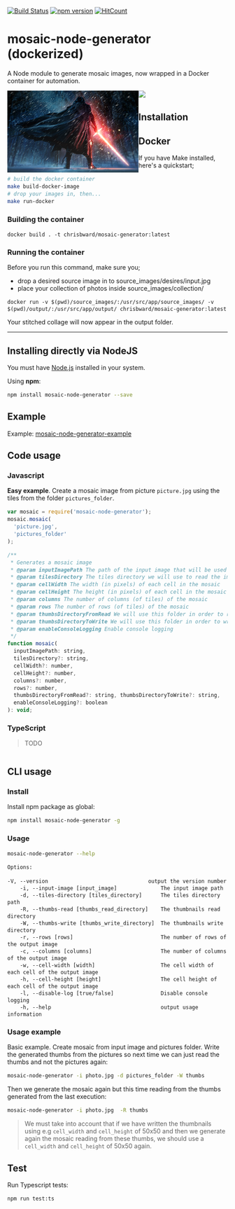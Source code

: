 [![Build Status](https://travis-ci.org/Dellos7/mosaic-node-generator.svg?branch=master)](https://travis-ci.org/Dellos7/mosaic-node-generator) [![npm version](https://badge.fury.io/js/mosaic-node-generator.svg)](https://badge.fury.io/js/mosaic-node-generator) [![HitCount](http://hits.dwyl.io/Dellos7/mosaic-node-generator.svg)](http://hits.dwyl.io/Dellos7/mosaic-node-generator)

# mosaic-node-generator (dockerized)
A Node module to generate mosaic images, now wrapped in a Docker container for automation.

[<img src="https://github.com/Dellos7/mosaic-node-generator-example/raw/master/input.jpg" width="300" align="left" />](https://github.com/Dellos7/mosaic-node-generator-example/raw/master/input.jpg)

[<img src="https://github.com/Dellos7/mosaic-node-generator-example/blob/master/outputs/output_rc-100_30x30.jpg" width="300" />](https://github.com/Dellos7/mosaic-node-generator-example/blob/master/outputs/output_rc-100_30x30.jpg)

## Installation


## Docker

If you have Make installed, here's a quickstart;

```sh
# build the docker container
make build-docker-image
# drop your images in, then...
make run-docker
```

### Building the container

```
docker build . -t chrisbward/mosaic-generator:latest
```

### Running the container

Before you run this command, make sure you;

- drop a desired source image in to source_images/desires/input.jpg
- place your collection of photos inside source_images/collection/

```
docker run -v $(pwd)/source_images/:/usr/src/app/source_images/ -v $(pwd)/output/:/usr/src/app/output/ chrisbward/mosaic-generator:latest
``` 
Your stitched collage will now appear in the output folder.

--- 

## Installing directly via NodeJS

You must have [Node.js](https://nodejs.org/es/) installed in your system.

Using **npm**:
```sh
npm install mosaic-node-generator --save
```

## Example

Example: [mosaic-node-generator-example](https://github.com/Dellos7/mosaic-node-generator-example)

## Code usage

### Javascript

**Easy example**. Create a mosaic image from picture `picture.jpg` using the tiles from the folder `pictures_folder`.

```javascript
var mosaic = require('mosaic-node-generator');
mosaic.mosaic( 
  'picture.jpg', 
  'pictures_folder' 
);
```

```javascript
/**
 * Generates a mosaic image
 * @param inputImagePath The path of the input image that will be used to generate the mosaic
 * @param tilesDirectory The tiles directory we will use to read the images we will use in the mosaic generation
 * @param cellWidth The width (in pixels) of each cell in the mosaic
 * @param cellHeight The height (in pixels) of each cell in the mosaic
 * @param columns The number of columns (of tiles) of the mosaic
 * @param rows The number of rows (of tiles) of the mosaic
 * @param thumbsDirectoryFromRead We will use this folder in order to read the already generated thumbs from it
 * @param thumbsDirectoryToWrite We will use this folder in order to write the generated thumbs of the tiles
 * @param enableConsoleLogging Enable console logging
 */
function mosaic( 
  inputImagePath: string, 
  tilesDirectory?: string, 
  cellWidth?: number, 
  cellHeight?: number, 
  columns?: number, 
  rows?: number, 
  thumbsDirectoryFromRead?: string, thumbsDirectoryToWrite?: string, 
  enableConsoleLogging?: boolean
): void;
```

### TypeScript

> TODO

```typescript
```

## CLI usage

### Install

Install npm package as global:

```sh
npm install mosaic-node-generator -g
```

### Usage

```sh
mosaic-node-generator --help
```
```
Options:

-V, --version                                output the version number
    -i, --input-image [input_image]              The input image path
    -d, --tiles-directory [tiles_directory]      The tiles directory path
    -R, --thumbs-read [thumbs_read_directory]    The thumbnails read directory
    -W, --thumbs-write [thumbs_write_directory]  The thumbnails write directory
    -r, --rows [rows]                            The number of rows of the output image
    -c, --columns [columns]                      The number of columns of the output image
    -w, --cell-width [width]                     The cell width of each cell of the output image
    -h, --cell-height [height]                   The cell height of each cell of the output image
    -l, --disable-log [true/false]               Disable console logging
    -h, --help                                   output usage information
```

### Usage example
Basic example. Create mosaic from input image and pictures folder. Write the generated thumbs from the pictures so next time we can just read the thumbs and not the pictures again:

```sh
mosaic-node-generator -i photo.jpg -d pictures_folder -W thumbs
```

Then we generate the mosaic again but this time reading from the thumbs generated from the last execution:

```sh
mosaic-node-generator -i photo.jpg  -R thumbs
```
> We must take into account that if we have written the thumbnails using e.g `cell_width` and `cell_height` of 50x50 and then we generate again the mosaic reading from these thumbs, we should use a `cell_width` and `cell_height` of 50x50 again.

## Test 

Run Typescript tests:
```sh
npm run test:ts
```
